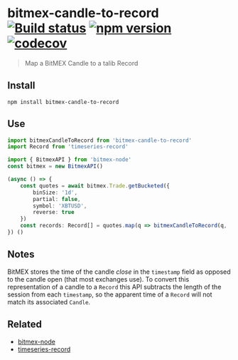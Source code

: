 # bitmex-candle-to-record [![Build status](https://travis-ci.org/strong-roots-capital/bitmex-candle-to-record.svg?branch=master)](https://travis-ci.org/strong-roots-capital/bitmex-candle-to-record) [![npm version](https://img.shields.io/npm/v/bitmex-candle-to-record.svg)](https://npmjs.org/package/bitmex-candle-to-record) [![codecov](https://codecov.io/gh/strong-roots-capital/bitmex-candle-to-record/branch/master/graph/badge.svg)](https://codecov.io/gh/strong-roots-capital/bitmex-candle-to-record)

> Map a BitMEX Candle to a talib Record

## Install

``` shell
npm install bitmex-candle-to-record
```

## Use

``` typescript
import bitmexCandleToRecord from 'bitmex-candle-to-record'
import Record from 'timeseries-record'

import { BitmexAPI } from 'bitmex-node'
const bitmex = new BitmexAPI()

(async () => {
    const quotes = await bitmex.Trade.getBucketed({
        binSize: '1d',
        partial: false,
        symbol: 'XBTUSD',
        reverse: true
    })
    const records: Record[] = quotes.map(q => bitmexCandleToRecord(q, '1d'))
}) ()
```

## Notes

BitMEX stores the time of the candle _close_ in the `timestamp` field
as opposed to the candle open (that most exchanges use).  To convert
this representation of a candle to a `Record` this API subtracts the
length of the session from each `timestamp`, so the apparent time of a
`Record` will not match its associated `Candle`.

## Related

- [bitmex-node](https://www.npmjs.com/package/bitmex-node)
- [timeseries-record](https://github.com/strong-roots-capital/timeseries-record)
